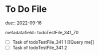 # To Do File

due:: 2022-09-16

metadatafield:: todoTestFile_341\_70

- [ ] Task of todoTestFile_341 1 [[Query me]]
- [ ] Task of todoTestFile_341 2
